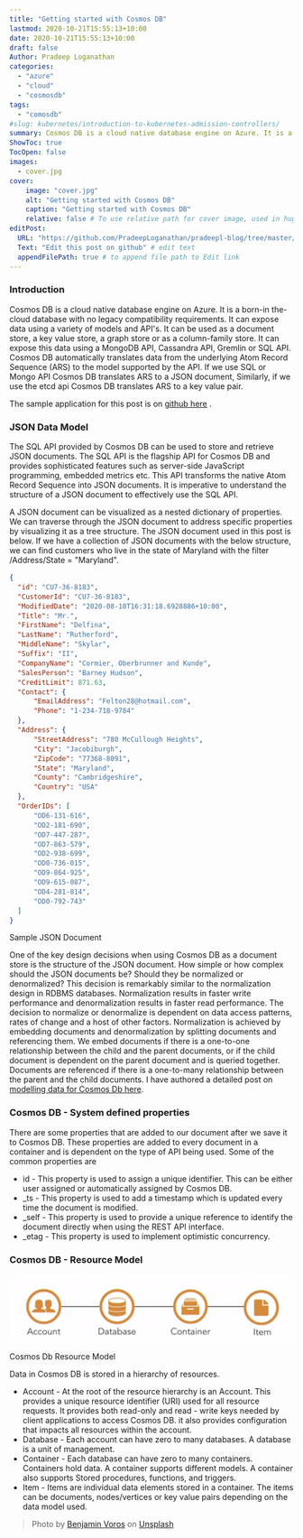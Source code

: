 ```yaml
---
title: "Getting started with Cosmos DB"
lastmod: 2020-10-21T15:55:13+10:00
date: 2020-10-21T15:55:13+10:00
draft: false
Author: Pradeep Loganathan
categories: 
  - "azure"
  - "cloud"
  - "cosmosdb"
tags: 
  - "comosdb"
#slug: kubernetes/introduction-to-kubernetes-admission-controllers/
summary: Cosmos DB is a cloud native database engine on Azure. It is a born-in the-cloud database with no legacy compatibility requirements. It can expose data using a variety of models and API's.
ShowToc: true
TocOpen: false
images:
  - cover.jpg
cover:
    image: "cover.jpg"
    alt: "Getting started with Cosmos DB"
    caption: "Getting started with Cosmos DB"
    relative: false # To use relative path for cover image, used in hugo Page-bundles
editPost:
  URL: "https://github.com/PradeepLoganathan/pradeepl-blog/tree/master/content"
  Text: "Edit this post on github" # edit text
  appendFilePath: true # to append file path to Edit link
---
```


### Introduction

Cosmos DB is a cloud native database engine on Azure. It is a born-in the-cloud database with no legacy compatibility requirements. It can expose data using a variety of models and API's. It can be used as a document store, a key value store, a graph store or as a column-family store. It can expose this data using a MongoDB API, Cassandra API, Gremlin or SQL API. Cosmos DB automatically translates data from the underlying Atom Record Sequence (ARS) to the model supported by the API. If we use SQL or Mongo API Cosmos DB translates ARS to a JSON document, Similarly, if we use the etcd api Cosmos DB translates ARS to a key value pair.

The sample application for this post is on [github here](https://github.com/PradeepLoganathan/CosmosStarter) .

### JSON Data Model

The SQL API provided by Cosmos DB can be used to store and retrieve JSON documents. The SQL API is the flagship API for Cosmos DB and provides sophisticated features such as server-side JavaScript programming, embedded metrics etc. This API transforms the native Atom Record Sequence into JSON documents. It is imperative to understand the structure of a JSON document to effectively use the SQL API.

A JSON document can be visualized as a nested dictionary of properties. We can traverse through the JSON document to address specific properties by visualizing it as a tree structure. The JSON document used in this post is below. If we have a collection of JSON documents with the below structure, we can find customers who live in the state of Maryland with the filter /Address/State = "Maryland".

```json
{
  "id": "CU7-36-8183",
  "CustomerId": "CU7-36-8183",
  "ModifiedDate": "2020-08-10T16:31:18.6928886+10:00",
  "Title": "Mr.",
  "FirstName": "Delfina",
  "LastName": "Rutherford",
  "MiddleName": "Skylar",
  "Suffix": "II",
  "CompanyName": "Cormier, Oberbrunner and Kunde",
  "SalesPerson": "Barney Hudson",
  "CreditLimit": 871.63,
  "Contact": {
      "EmailAddress": "Felton28@hotmail.com",
      "Phone": "1-234-718-9784"
  },
  "Address": {
      "StreetAddress": "780 McCullough Heights",
      "City": "Jacobiburgh",
      "ZipCode": "77368-8091",
      "State": "Maryland",
      "County": "Cambridgeshire",
      "Country": "USA"
  },
  "OrderIDs": [
      "OD6-131-616",
      "OD2-181-690",
      "OD7-447-287",
      "OD7-863-579",
      "OD2-938-699",
      "OD0-736-015",
      "OD9-864-925",
      "OD9-615-087",
      "OD4-281-814",
      "OD0-792-743"
  ]
}
```

Sample JSON Document

One of the key design decisions when using Cosmos DB as a document store is the structure of the JSON document. How simple or how complex should the JSON documents be? Should they be normalized or denormalized? This decision is remarkably similar to the normalization design in RDBMS databases. Normalization results in faster write performance and denormalization results in faster read performance. The decision to normalize or denormalize is dependent on data access patterns, rates of change and a host of other factors. Normalization is achieved by embedding documents and denormalization by splitting documents and referencing them. We embed documents if there is a one-to-one relationship between the child and the parent documents, or if the child document is dependent on the parent document and is queried together. Documents are referenced if there is a one-to-many relationship between the parent and the child documents. I have authored a detailed post on [modelling data for Cosmos Db here](https://pradeepl.com/blog/azure/high-performance-data-modelling-in-azure-cosmos-db/).

### Cosmos DB - System defined properties

There are some properties that are added to our document after we save it to Cosmos DB. These properties are added to every document in a container and is dependent on the type of API being used. Some of the common properties are

- id - This property is used to assign a unique identifier. This can be either user assigned or automatically assigned by Cosmos DB.
- \_ts - This property is used to add a timestamp which is updated every time the document is modified.
- \_self - This property is used to provide a unique reference to identify the document directly when using the REST API interface.
- \_etag - This property is used to implement optimistic concurrency.

### Cosmos DB - Resource Model

!["Cosmos Resource Structure"](images/Cosmos_resource_structure-1024x244.png)

Cosmos Db Resource Model

Data in Cosmos DB is stored in a hierarchy of resources.

- Account - At the root of the resource hierarchy is an Account. This provides a unique resource identifier (URI) used for all resource requests. It provides both read-only and read - write keys needed by client applications to access Cosmos DB. it also provides configuration that impacts all resources within the account.
- Database - Each account can have zero to many databases. A database is a unit of management.
- Container - Each database can have zero to many containers. Containers hold data. A container supports different models. A container also supports Stored procedures, functions, and triggers.
- Item - Items are individual data elements stored in a container. The items can be documents, nodes/vertices or key value pairs depending on the data model used.

> Photo by [Benjamin Voros](https://unsplash.com/@vorosbenisop?utm_source=unsplash&utm_medium=referral&utm_content=creditCopyText) on [Unsplash](https://unsplash.com/s/photos/cosmos?utm_source=unsplash&utm_medium=referral&utm_content=creditCopyText)
